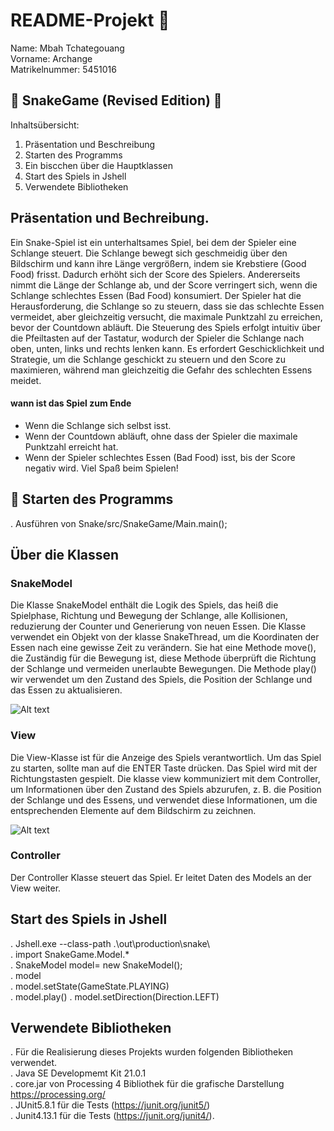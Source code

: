 # README-Projekt 📖
Name: Mbah Tchategouang\
Vorname: Archange\
Matrikelnummer: 5451016

##  🐍 SnakeGame (Revised Edition) 🐍

Inhaltsübersicht:
1. Präsentation und Beschreibung
2. Starten des Programms
3. Ein biscchen über die Hauptklassen
4. Start des Spiels in Jshell
5. Verwendete Bibliotheken

## Präsentation und Bechreibung.

Ein Snake-Spiel ist ein unterhaltsames Spiel, bei dem der Spieler eine Schlange steuert.
Die Schlange bewegt sich geschmeidig über den Bildschirm und kann ihre Länge vergrößern, indem sie Krebstiere (Good Food) frisst.
Dadurch erhöht sich der Score des Spielers. Andererseits nimmt die Länge der Schlange ab, und der Score verringert sich, wenn die Schlange schlechtes Essen (Bad Food) konsumiert.
Der Spieler hat die Herausforderung, die Schlange so zu steuern, dass sie das schlechte Essen vermeidet, aber gleichzeitig versucht, die maximale Punktzahl zu erreichen,
bevor der Countdown abläuft. 
Die Steuerung des Spiels erfolgt intuitiv über die Pfeiltasten auf der Tastatur, wodurch der Spieler die Schlange nach oben, unten, links und rechts lenken kann. 
Es erfordert Geschicklichkeit und Strategie, um die Schlange geschickt zu steuern und den Score zu maximieren, während man gleichzeitig die Gefahr des schlechten Essens meidet.


#### wann ist das Spiel zum Ende 
- Wenn die Schlange sich selbst isst.
- Wenn der Countdown abläuft, ohne dass der Spieler die maximale Punktzahl erreicht hat.
- Wenn der Spieler schlechtes Essen (Bad Food) isst, bis der Score negativ wird.
Viel Spaß beim Spielen!

##  🛫 Starten des Programms
 . Ausführen von Snake/src/SnakeGame/Main.main();

## Über die Klassen

###  SnakeModel
Die Klasse SnakeModel enthält die Logik des Spiels, das heiß die Spielphase, Richtung und Bewegung der Schlange, 
alle Kollisionen, reduzierung der Counter und Generierung von neuen Essen.
Die Klasse verwendet ein Objekt von der klasse SnakeThread, um die Koordinaten der Essen nach eine gewisse Zeit zu verändern.
Sie hat eine Methode move(), die Zuständig für die Bewegung ist, diese Methode überprüft die Richtung der Schlange und vermeiden unerlaubte Bewegungen. Die Methode play() wir verwendet  um den Zustand des Spiels, die Position der Schlange und das Essen zu aktualisieren.

![Alt text](snake.png)

 

 ### View 
 Die View-Klasse ist für die Anzeige des Spiels verantwortlich. Um das Spiel zu starten, sollte man auf die ENTER  Taste drücken. Das Spiel wird mit der Richtungstasten gespielt.
 Die klasse view kommuniziert mit dem Controller, um 
Informationen über den Zustand des Spiels abzurufen, z. B. die Position der Schlange und des 
Essens, und verwendet diese Informationen, um die entsprechenden Elemente auf dem 
Bildschirm zu zeichnen.

![Alt text](bild.png)

### Controller
  Der Controller Klasse steuert das Spiel. Er leitet Daten des Models an der View weiter.

## Start des Spiels in Jshell  
 .  Jshell.exe --class-path .\out\production\snake\ \
 . import SnakeGame.Model.*  \
 .  SnakeModel model= new SnakeModel(); \
 .  model \
 . model.setState(GameState.PLAYING) \
 . model.play() 
 . model.setDirection(Direction.LEFT)

##  Verwendete Bibliotheken
 .  Für die Realisierung  dieses Projekts wurden folgenden Bibliotheken verwendet.\
 .  Java SE Developmemt Kit 21.0.1\
 . core.jar von Processing 4 Bibliothek für die grafische Darstellung https://processing.org/ \
 . JUnit5.8.1 für die Tests (https://junit.org/junit5/) \
 . Junit4.13.1 für die Tests (https://junit.org/junit4/). 



